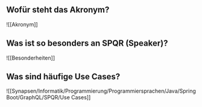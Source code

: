 ## Wofür steht das Akronym?
![[Akronym]]

## Was ist so besonders an SPQR (Speaker)?
![[Besonderheiten]]

## Was sind häufige Use Cases?
![[Synapsen/Informatik/Programmierung/Programmiersprachen/Java/Spring Boot/GraphQL/SPQR/Use Cases]]